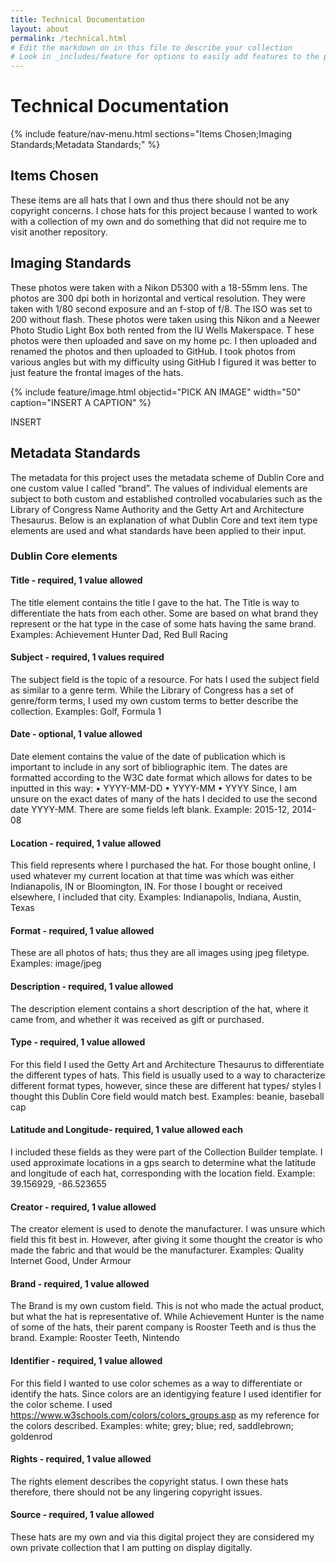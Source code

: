 ```yaml
---
title: Technical Documentation
layout: about
permalink: /technical.html
# Edit the markdown on in this file to describe your collection
# Look in _includes/feature for options to easily add features to the page
---
```

# Technical Documentation
{% include feature/nav-menu.html sections="Items Chosen;Imaging Standards;Metadata Standards;" %}
## Items Chosen
These items are all hats that I own and thus there should not be any copyright concerns. 
I chose hats for this project because I wanted to work with a collection of my own and do something that did not require me to visit another repository.
## Imaging Standards
These photos were taken with a Nikon D5300 with a 18-55mm lens. The photos are 300 dpi both in horizontal and vertical resolution. They were taken with 1/80 second exposure and an f-stop of f/8. The ISO was set to 200 without flash.
These photos were taken using this Nikon and a Neewer Photo Studio Light Box both rented from the IU Wells Makerspace. T
hese photos were then uploaded and save on my home pc. I then uploaded and renamed the photos and then uploaded to GitHub. 
I took photos from various angles but with my difficulty using GitHub I figured it was better to just feature the frontal images of the hats. 

{% include feature/image.html objectid="PICK AN IMAGE" width="50" caption="INSERT A CAPTION" %}

INSERT

## Metadata Standards
The metadata for this project uses the metadata scheme of Dublin Core and one custom value I called “brand”.
The values of individual elements are subject to both custom and established controlled vocabularies such as the Library of Congress Name Authority and the Getty Art and Architecture Thesaurus.
Below is an explanation of what Dublin Core and text item type elements are used and what standards have been applied to their input.
 
### Dublin Core elements  
#### Title - required, 1 value allowed
The title element contains the title I gave to the hat. The Title is way to differentiate the hats from each other. Some are based on what brand they represent or the hat type in the case of some hats having the same brand.  
Examples: Achievement Hunter Dad, Red Bull Racing
#### Subject - required, 1 values required
The subject field is the topic of a resource. For hats I used the subject field as similar to a genre term. While the Library of Congress has a set of genre/form terms, I used my own custom terms to better describe the collection.
Examples: Golf, Formula 1
#### Date - optional, 1 value allowed
Date element contains the value of the date of publication which is important to include in any sort of bibliographic item. The dates are formatted according to the W3C date format which allows for dates to be inputted in this way:
•	YYYY-MM-DD
•	YYYY-MM
•	YYYY
Since, I am unsure on the exact dates of many of the hats I decided to use the second date YYYY-MM. There are some fields left blank. 
Example: 2015-12, 2014-08
#### Location - required, 1 value allowed
This field represents where I purchased the hat. For those bought online, I used whatever my current location at that time was which was either Indianapolis, IN or Bloomington, IN. For those I bought or received elsewhere, I included that city. 
Examples: Indianapolis, Indiana, Austin, Texas
#### Format - required, 1 value allowed
These are all photos of hats; thus they are all images using jpeg filetype. 
Examples: image/jpeg
#### Description - required, 1 value allowed
The description element contains a short description of the hat, where it came from, and whether it was received as gift or purchased. 
#### Type - required, 1 value allowed
For this field I used the Getty Art and Architecture Thesaurus to differentiate the different types of hats. This field is usually used to a way to characterize different format types, however, since these are different hat types/ styles I thought this Dublin Core field would match best. 
Examples: beanie, baseball cap
#### Latitude and Longitude- required, 1 value allowed each
I included these fields as they were part of the Collection Builder template. I used approximate locations in a gps search to determine what the latitude and longitude of each hat, corresponding with the location field. 
Example: 39.156929, -86.523655
#### Creator - required, 1 value allowed
The creator element is used to denote the manufacturer. I was unsure which field this fit best in. However, after giving it some thought the creator is who made the fabric and that would be the manufacturer. 
Examples: Quality Internet Good, Under Armour
#### Brand - required, 1 value allowed
The Brand is my own custom field. This is not who made the actual product, but what the hat is representative of. While Achievement Hunter is the name of some of the hats, their parent company is Rooster Teeth and is thus the brand. 
Example: Rooster Teeth, Nintendo
#### Identifier - required, 1 value allowed
For this field I wanted to use color schemes as a way to differentiate or identify the hats. Since colors are an identigying feature I used identifier for the color scheme. I used https://www.w3schools.com/colors/colors_groups.asp as my reference for the colors described. 
Examples: white; grey; blue; red, saddlebrown; goldenrod
#### Rights - required, 1 value allowed
The rights element describes the copyright status. I own these hats therefore, there should not be any lingering copyright issues. 
#### Source - required, 1 value allowed
These hats are my own and via this digital project they are considered my own private collection that I am putting on display digitally. 
